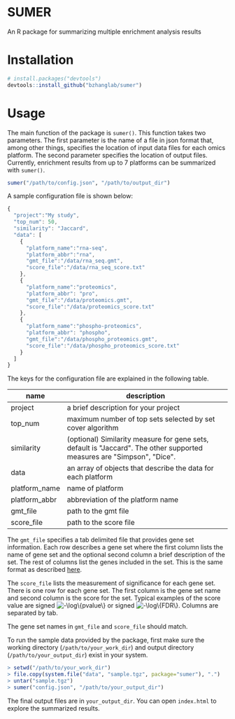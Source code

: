 # SUMER

An R package for summarizing multiple enrichment analysis results


# Installation
```r
# install.packages("devtools")
devtools::install_github("bzhanglab/sumer")
```

# Usage 
The main function of the package is `sumer()`. This function takes two
parameters. The first parameter is the name of a file in json format
that, among other things, specifies the location of input data files for
each omics platform. The second parameter specifies the location of
output files. Currently, enrichment results from up to 7 platforms can
be summarized with `sumer()`.


```r
sumer("/path/to/config.json", "/path/to/output_dir")
```

A sample configuration file is shown below:

```js
{
  "project":"My study",
  "top_num": 50,
  "similarity": "Jaccard",
  "data": [
    {
      "platform_name":"rna-seq",
      "platform_abbr":"rna",
      "gmt_file":"/data/rna_seq.gmt",
      "score_file":"/data/rna_seq_score.txt"
    },
    {
      "platform_name":"proteomics",
      "platform_abbr": "pro",
      "gmt_file":"/data/proteomics.gmt",
      "score_file":"/data/proteomics_score.txt"
    },
    {
      "platform_name":"phospho-proteomics",
      "platform_abbr": "phospho",
      "gmt_file":"/data/phospho_proteomics.gmt",
      "score_file":"/data/phospho_proteomics_score.txt"
    }
  ]
}
```

The keys for the configuration file are explained in the following
table.

| name          | description                                                                                                  |
|---------------|--------------------------------------------------------------------------------------------------------------|
| project       | a brief description for your project                                                                         |
| top_num       | maximum number of top sets selected by set cover algorithm                                                   |
| similarity    | (optional) Similarity measure for gene sets, default is "Jaccard". The other supported measures are "Simpson", "Dice". |
| data          | an array of objects that describe the data for each platform                                                 |
| platform_name | name of platform                                                                                             |
| platform_abbr | abbreviation of the platform name                                                                            |
| gmt_file      | path to the gmt file                                                                                         |
| score_file    | path to the score file                                                                                       |


The `gmt_file` specifies a tab delimited file that provides gene set
information. Each row describes a gene set where the first column lists
the name of gene set and the optional second column a brief description
of the set. The rest of columns list the genes included in the set. This
is the same format as described
[here](https://software.broadinstitute.org/cancer/software/gsea/wiki/index.php/Data_formats#GMT:_Gene_Matrix_Transposed_file_format_.28.2A.gmt.29).

The `score_file` lists the measurement of significance for each gene
set. There is one row for each gene set. The first column is the gene
set name and second column is the score for the set. Typical examples of
the score value are signed <img src="https://latex.codecogs.com/gif.latex?-\log\{pvalue\}" title="-\log\{pvalue\}" />  or signed
<img src="https://latex.codecogs.com/gif.latex?-\log\{FDR\}" title="-\log\{FDR\}" />. Columns are separated by tab.

The gene set names in `gmt_file` and `score_file` should match.

To run the sample data provided by the package, first make sure the
working directory (`/path/to/your_work_dir`) and output directory
(`/path/to/your_output_dir`) exist in your system.

```r
> setwd("/path/to/your_work_dir")
> file.copy(system.file("data", "sample.tgz", package="sumer"), ".")
> untar("sample.tgz")
> sumer("config.json", "/path/to/your_output_dir")
```

The final output files are in `your_output_dir`. You can open
`index.html` to explore the summarized results.

